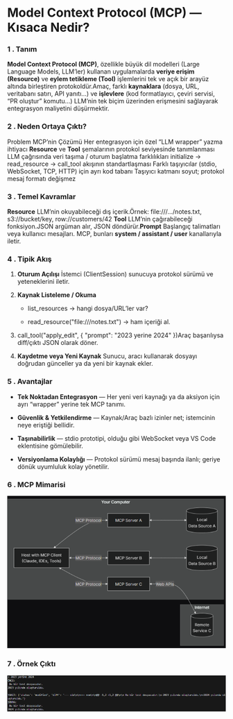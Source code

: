 Model Context Protocol (MCP) — Kısaca Nedir?
============================================

### 1 . Tanım

**Model Context Protocol (MCP)**, özellikle büyük dil modelleri (Large Language Models, LLM’ler) kullanan uygulamalarda **veriye erişim (Resource)** ve **eylem tetikleme (Tool)** işlemlerini tek ve açık bir arayüz altında birleştiren protokoldür.Amaç, farklı **kaynaklara** (dosya, URL, veritabanı satırı, API yanıtı…) ve **işlevlere** (kod formatlayıcı, çeviri servisi, “PR oluştur” komutu…) LLM’nin tek biçim üzerinden erişmesini sağlayarak entegrasyon maliyetini düşürmektir.

### 2 . Neden Ortaya Çıktı?

Problem MCP’nin Çözümü Her entegrasyon için özel “LLM wrapper” yazma ihtiyacı **Resource** ve **Tool** şemalarının protokol seviyesinde tanımlanması LLM çağrısında veri taşıma / oturum başlatma farklılıkları initialize → read\_resource → call\_tool akışının standartlaşması Farklı taşıyıcılar (stdio, WebSocket, TCP, HTTP) için ayrı kod tabanı Taşıyıcı katmanı soyut; protokol mesaj formatı değişmez

### 3 . Temel Kavramlar
**Resource** LLM’nin okuyabileceği dış içerik.Örnek: file:///.../notes.txt, s3://bucket/key, row://customers/42 **Tool** LLM’nin çağırabileceği fonksiyon.JSON argüman alır, JSON döndürür.**Prompt** Başlangıç talimatları veya kullanıcı mesajları. MCP, bunları **system / assistant / user** kanallarıyla iletir.

### 4 . Tipik Akış

1.  **Oturum Açılışı** İstemci (ClientSession) sunucuya protokol sürümü ve yeteneklerini iletir.
    
2.  **Kaynak Listeleme / Okuma**
    
    *   list\_resources → hangi dosya/URL’ler var?
        
    *   read\_resource("file:///notes.txt") → ham içeriği al.
        
3.  call\_tool("apply\_edit", { "prompt": "2023 yerine 2024" })Araç başarılıysa diff/çıktı JSON olarak döner.
    
4.  **Kaydetme veya Yeni Kaynak** Sunucu, aracı kullanarak dosyayı doğrudan günceller ya da yeni bir kaynak ekler.
    
### 5 . Avantajlar

*   **Tek Noktadan Entegrasyon** — Her yeni veri kaynağı ya da aksiyon için ayrı “wrapper” yerine tek MCP tanımı.
    
*   **Güvenlik & Yetkilendirme** — Kaynak/Araç bazlı izinler net; istemcinin neye eriştiği bellidir.
    
*   **Taşınabilirlik** — stdio prototipi, olduğu gibi WebSocket veya VS Code eklentisine gömülebilir.
    
*   **Versiyonlama Kolaylığı** — Protokol sürümü mesaj başında ilanlı; geriye dönük uyumluluk kolay yönetilir.

### 6 . MCP Mimarisi
![MCP Mimarisi](docs/img/2.png)

### 7 . Örnek Çıktı
![Örnek Çıktı](docs/img/1.png)
